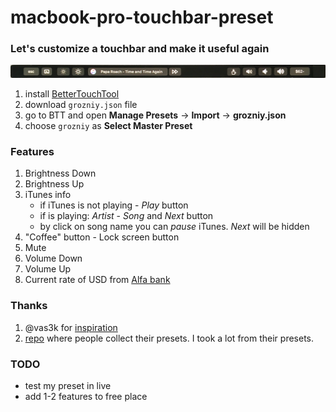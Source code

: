 # macbook-pro-touchbar-preset

### Let's customize a  touchbar and make it useful again

![alt text](https://github.com/alexmamonchik/macbook-pro-touchbar-preset/blob/master/screen1.jpg)

1. install [BetterTouchTool](https://boastr.net/)
2. download `grozniy.json` file
3. go to BTT and open **Manage Presets** -> **Import** -> **grozniy.json**
4. choose `grozniy` as **Select Master Preset**

### Features
1. Brightness Down
2. Brightness Up
3. iTunes info
    * if iTunes is not playing - _Play_ button
    * if is playing: _Artist_ - _Song_ and _Next_ button
    * by click on song name you can _pause_ iTunes. _Next_ will be hidden
4. "Coffee" button - Lock screen button
5. Mute
6. Volume Down
7. Volume Up
8. Current rate of USD from [Alfa bank](https://alfabank.ru/)

### Thanks

1. @vas3k for [inspiration](http://vas3k.ru/blog/touchbar/)
2. [repo](https://github.com/vas3k/btt-touchbar-presets) where people collect their presets. I took a lot from their presets. 

### TODO
- test my preset in live
- add 1-2 features to free place